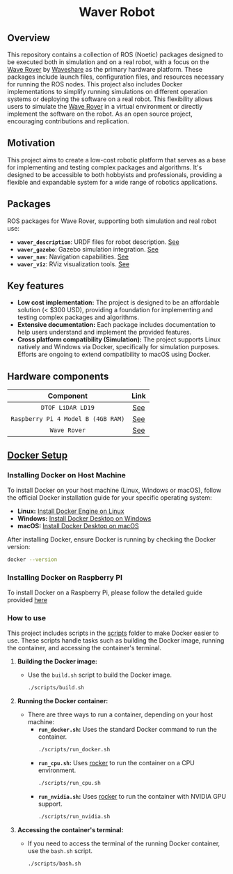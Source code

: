 <h1 align = "center">Waver Robot</h1>

## Overview

This repository contains a collection of ROS (Noetic) packages designed to be executed both in simulation and on a real robot, with a focus on the [Wave Rover](https://www.waveshare.com/wave-rover.htm) by [Waveshare](https://www.waveshare.com/) as the primary hardware platform. These packages include launch files, configuration files, and resources necessary for running the ROS nodes. This project also includes Docker implementations to simplify running simulations on different operation systems or deploying the software on a real robot. This flexibility allows users to simulate the [Wave Rover](https://www.waveshare.com/wave-rover.htm) in a virtual environment or directly implement the software on the robot. As an open source project, encouraging contributions and replication.

## Motivation

This project aims to create a low-cost robotic platform that serves as a base for implementing and testing complex packages and algorithms. It's designed to be accessible to both hobbyists and professionals, providing a flexible and expandable system for a wide range of robotics applications.

## Packages

ROS packages for Wave Rover, supporting both simulation and real robot use:

- **`waver_description`**: URDF files for robot description. [See]()
- **`waver_gazebo`**: Gazebo simulation integration. [See]()
- **`waver_nav`**: Navigation capabilities. [See]()
- **`waver_viz`**: RViz visualization tools. [See]()

## Key features

- **Low cost implementation:** The project is designed to be an affordable solution (< $300 USD), providing a foundation for implementing and testing complex packages and algorithms.
- **Extensive documentation:** Each package includes documentation to help users understand and implement the provided features.
- **Cross platform compatibility (Simulation):** The project supports Linux natively and Windows via Docker, specifically for simulation purposes. Efforts are ongoing to extend compatibility to macOS using Docker.

## Hardware components

|             Component              |                                                        Link                                                         |
| :--------------------------------: | :-----------------------------------------------------------------------------------------------------------------: |
|         `DTOF LiDAR LD19`          |                                [See](https://www.waveshare.com/dtof-lidar-ld19.htm)                                 |
| `Raspberry Pi 4 Model B (4GB RAM)` | [See](https://www.waveshare.com/product/raspberry-pi/boards-kits/raspberry-pi-4/raspberry-pi-4-model-b-4gb-ram.htm) |
|            `Wave Rover`            |                                   [See](https://www.waveshare.com/wave-rover.htm)                                   |

## [Docker Setup](https://docs.docker.com/get-docker/)

### Installing Docker on Host Machine

To install Docker on your host machine (Linux, Windows or macOS), follow the official Docker installation guide for your specific operating system:

- **Linux:** [Install Docker Engine on Linux](https://docs.docker.com/desktop/install/linux-install/)
- **Windows:** [Install Docker Desktop on Windows](https://docs.docker.com/desktop/install/windows-install/)
- **macOS:** [Install Docker Desktop on macOS](https://docs.docker.com/desktop/install/mac-install/)

After installing Docker, ensure Docker is running by checking the Docker version:

```bash
docker --version
```

### Installing Docker on Raspberry PI

To install Docker on a Raspberry Pi, please follow the detailed guide provided [here](https://roboticamed.github.io/docs/guides/setup/rpi4_setup/#docker)

### How to use

This project includes scripts in the [scripts](https://github.com/GGomezMorales/waver/tree/noetic/scripts) folder to make Docker easier to use. These scripts handle tasks such as building the Docker image, running the container, and accessing the container's terminal.

1. **Building the Docker image:**

   - Use the `build.sh` script to build the Docker image.
     ```bash
     ./scripts/build.sh
     ```

2. **Running the Docker container:**

   - There are three ways to run a container, depending on your host machine:
     - **`run_docker.sh`:** Uses the standard Docker command to run the container.
       ```bash
       ./scripts/run_docker.sh
       ```
     - **`run_cpu.sh`:** Uses [rocker](https://github.com/osrf/rocker) to run the container on a CPU environment.
       ```bash
       ./scripts/run_cpu.sh
       ```
     - **`run_nvidia.sh`:** Uses [rocker](https://github.com/osrf/rocker) to run the container with NVIDIA GPU support.
       ```bash
       ./scripts/run_nvidia.sh
       ```

3. **Accessing the container's terminal:**

   - If you need to access the terminal of the running Docker container, use the `bash.sh` script.
     ```bash
     ./scripts/bash.sh
     ```

<!-- ### Real Implementation
#### Hardware Setup
### Demos -->
